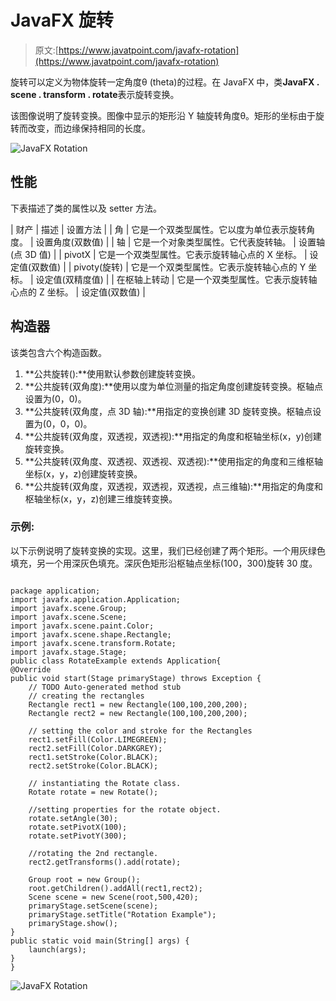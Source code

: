 # JavaFX 旋转

> 原文:[https://www.javatpoint.com/javafx-rotation](https://www.javatpoint.com/javafx-rotation)

旋转可以定义为物体旋转一定角度θ (theta)的过程。在 JavaFX 中，类**JavaFX . scene . transform . rotate**表示旋转变换。

该图像说明了旋转变换。图像中显示的矩形沿 Y 轴旋转角度θ。矩形的坐标由于旋转而改变，而边缘保持相同的长度。

![JavaFX Rotation](../Images/a51aa424ea50f87945aebc8a464298e5.png)

## 性能

下表描述了类的属性以及 setter 方法。

| 财产 | 描述 | 设置方法 |
| 角 | 它是一个双类型属性。它以度为单位表示旋转角度。 | 设置角度(双数值) |
| 轴 | 它是一个对象类型属性。它代表旋转轴。 | 设置轴(点 3D 值) |
| pivotX | 它是一个双类型属性。它表示旋转轴心点的 X 坐标。 | 设定值(双数值) |
| pivoty(旋转) | 它是一个双类型属性。它表示旋转轴心点的 Y 坐标。 | 设定值(双精度值) |
| 在枢轴上转动 | 它是一个双类型属性。它表示旋转轴心点的 Z 坐标。 | 设定值(双数值) |

## 构造器

该类包含六个构造函数。

1.  **公共旋转():**使用默认参数创建旋转变换。
2.  **公共旋转(双角度):**使用以度为单位测量的指定角度创建旋转变换。枢轴点设置为(0，0)。
3.  **公共旋转(双角度，点 3D 轴):**用指定的变换创建 3D 旋转变换。枢轴点设置为(0，0，0)。
4.  **公共旋转(双角度，双透视，双透视):**用指定的角度和枢轴坐标(x，y)创建旋转变换。
5.  **公共旋转(双角度、双透视、双透视、双透视):**使用指定的角度和三维枢轴坐标(x，y，z)创建旋转变换。
6.  **公共旋转(双角度，双透视，双透视，双透视，点三维轴):**用指定的角度和枢轴坐标(x，y，z)创建三维旋转变换。

### 示例:

以下示例说明了旋转变换的实现。这里，我们已经创建了两个矩形。一个用灰绿色填充，另一个用深灰色填充。深灰色矩形沿枢轴点坐标(100，300)旋转 30 度。

```

package application;
import javafx.application.Application;
import javafx.scene.Group;
import javafx.scene.Scene;
import javafx.scene.paint.Color;
import javafx.scene.shape.Rectangle;
import javafx.scene.transform.Rotate;
import javafx.stage.Stage;
public class RotateExample extends Application{
@Override
public void start(Stage primaryStage) throws Exception {
	// TODO Auto-generated method stub
	// creating the rectangles 
	Rectangle rect1 = new Rectangle(100,100,200,200);
	Rectangle rect2 = new Rectangle(100,100,200,200);

	// setting the color and stroke for the Rectangles 	
	rect1.setFill(Color.LIMEGREEN);
	rect2.setFill(Color.DARKGREY);
	rect1.setStroke(Color.BLACK);
	rect2.setStroke(Color.BLACK);

	// instantiating the Rotate class. 
	Rotate rotate = new Rotate();

	//setting properties for the rotate object. 
	rotate.setAngle(30);
	rotate.setPivotX(100);
	rotate.setPivotY(300);

	//rotating the 2nd rectangle. 
	rect2.getTransforms().add(rotate);

	Group root = new Group();
	root.getChildren().addAll(rect1,rect2);
	Scene scene = new Scene(root,500,420);
	primaryStage.setScene(scene);
	primaryStage.setTitle("Rotation Example");
	primaryStage.show();
}
public static void main(String[] args) {
	launch(args);
}
}

```

![JavaFX Rotation](../Images/da78fe232ef0bd94e081be1736910edc.png)